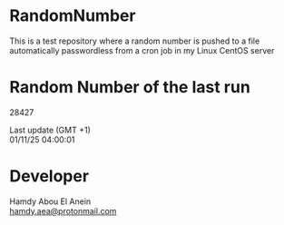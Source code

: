# RandomNumber    
This is a test repository where a random number is pushed to a file automatically passwordless from a cron job in my Linux CentOS server    
# Random Number of the last run   
28427
      
Last update (GMT +1)    
01/11/25 04:00:01
# Developer    
Hamdy Abou El Anein   
hamdy.aea@protonmail.com
